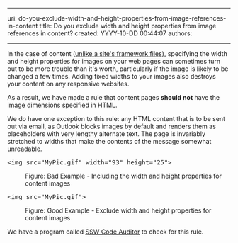 

---
uri: do-you-exclude-width-and-height-properties-from-image-references-in-content
title: Do you exclude width and height properties from image references in content?
created: YYYY-10-DD 00:44:07
authors:

---




<span class='intro'> <p>In the case of content (<a href="#ImagesSizeProperties1">unlike a site's framework files</a>), specifying the width and height 
			properties for images on your web pages can sometimes turn out to be more trouble than it's worth, particularly if the image is likely to 
			be changed a few times. Adding fixed widths to your images also destroys your content on any responsive websites.</p><p>As a result, we have made a rule that content pages <b>should not</b> have the image dimensions specified in HTML.</p><p>We do have one exception to this rule&#58; any HTML content that is to be sent out via email, as Outlook blocks images by default and 
			renders them as placeholders with very lengthy alternate text. The page is invariably stretched to widths that make the 
			contents of the message somewhat unreadable.</p> </span>

<dl class="badCode"><dt><pre>&lt;img src=&quot;MyPic.gif&quot; width=&quot;93&quot; height=&quot;25&quot;&gt;</pre></dt><dd>Figure&#58; Bad Example - Including the width and height properties for content images</dd></dl><dl class="goodCode"><dt><pre>&lt;img src=&quot;MyPic.gif&quot;&gt;</pre></dt><dd>Figure&#58; Good Example - Exclude width and height properties for content images</dd></dl><p><span class="productBox">We have a program called <a href="https&#58;//www.ssw.com.au/ssw/CodeAuditor/">SSW Code Auditor</a> to check for this rule.</span></p>



